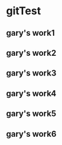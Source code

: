 # gitTest
## gary's work1
## gary's work2
## gary's work3
## gary's work4
## gary's work5
## gary's work6
